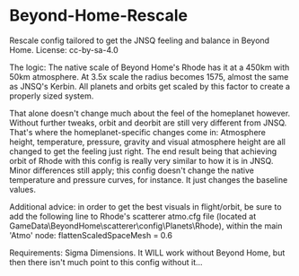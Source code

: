 # Beyond-Home-Rescale
Rescale config tailored to get the JNSQ feeling and balance in Beyond Home.
License: cc-by-sa-4.0

The logic:
The native scale of Beyond Home's Rhode has it at a 450km with 50km atmosphere. At 3.5x scale the radius becomes 1575, almost the same as JNSQ's Kerbin.
All planets and orbits get scaled by this factor to create a properly sized system.

That alone doesn't change much about the feel of the homeplanet however. Without further tweaks, orbit and deorbit are still very different from JNSQ.
That's where the homeplanet-specific changes come in: Atmosphere height, temperature, pressure, gravity and visual atmosphere height are all changed to get the feeling just right.
The end result being that achieving orbit of Rhode with this config is really very similar to how it is in JNSQ. Minor differences still apply; this config doesn't change the native temperature and pressure curves, for instance. It just changes the baseline values.

Additional advice: in order to get the best visuals in flight/orbit, be sure to add the following line to Rhode's scatterer atmo.cfg file (located at GameData\BeyondHome\scatterer\config\Planets\Rhode), within the main 'Atmo' node:
flattenScaledSpaceMesh = 0.6


Requirements: Sigma Dimensions.
It WILL work without Beyond Home, but then there isn't much point to this config without it...
